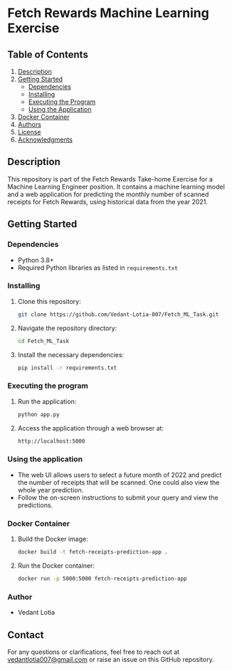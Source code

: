 # Fetch Rewards Machine Learning Exercise

## Table of Contents
1. [Description](#description)
2. [Getting Started](#getting-started)
    - [Dependencies](#dependencies)
    - [Installing](#installing)
    - [Executing the Program](#executing-the-program)
    - [Using the Application](#using-the-application)
3. [Docker Container](#docker-container)
4. [Authors](#authors)
5. [License](#license)
6. [Acknowledgments](#acknowledgments)

## Description

This repository is part of the Fetch Rewards Take-home Exercise for a Machine Learning Engineer position. It contains a machine learning model and a web application for predicting the monthly number of scanned receipts for Fetch Rewards, using historical data from the year 2021.

## Getting Started



### Dependencies

- Python 3.8+
- Required Python libraries as listed in `requirements.txt`


### Installing

1. Clone this repository:
   ```sh
   git clone https://github.com/Vedant-Lotia-007/Fetch_ML_Task.git
   ```
2. Navigate the repository directory:
   ```sh
   cd Fetch_ML_Task
   ```
3. Install the necessary dependencies:
   ```sh
   pip install -r requirements.txt
   ```


### Executing the program

1. Run the application:
   ```sh
   python app.py
   ```
2. Access the application through a web browser at:
   ```sh
   http://localhost:5000
   ```



### Using the application

- The web UI allows users to select a future month of 2022 and predict the number of receipts that will be scanned. One could also view the whole year prediction.
- Follow the on-screen instructions to submit your query and view the predictions.


### Docker Container 

1. Build the Docker image:
   ```sh
   docker build -t fetch-receipts-prediction-app .
   ```
2. Run the Docker container:
   ```sh
   docker run -p 5000:5000 fetch-receipts-prediction-app
   ```


### Author

- Vedant Lotia


## Contact
For any questions or clarifications, feel free to reach out at vedantlotia007@gmail.com or raise an issue on this GitHub repository.
